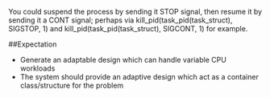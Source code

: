 You could suspend the process by sending it STOP signal, then resume it by sending it a CONT signal; 
perhaps via kill_pid(task_pid(task_struct), SIGSTOP, 1) and kill_pid(task_pid(task_struct), SIGCONT, 1) for example.

##Expectation

- Generate an adaptable design which can handle variable CPU workloads 
- The system should provide an adaptive design which act as a container class/structure for the problem
